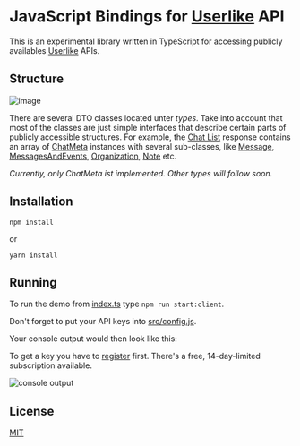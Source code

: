 # JavaScript Bindings for [Userlike](https://www.userlike.com/en/) API

This is an experimental library written in TypeScript for accessing publicly availables [Userlike](https://www.userlike.com/en/public/tutorial/api/intro) APIs.

## Structure 

![image](https://image.ibb.co/iSMhak/structure.png)

There are several DTO classes located unter *types*. Take into account that most of the classes are just simple interfaces that describe certain parts of publicly accessible structures. For example, the [Chat List](https://www.userlike.com/chat_list) response contains an array of [ChatMeta](https://github.com/brakmic/userlike-js/blob/master/src/api/v1/public/types/chat/chat-meta.ts) instances with several sub-classes, like [Message](https://github.com/brakmic/userlike-js/blob/master/src/api/v1/public/types/chat/message.ts), [MessagesAndEvents](https://github.com/brakmic/userlike-js/blob/master/src/api/v1/public/types/chat/messages-and-event.ts), [Organization](https://github.com/brakmic/userlike-js/blob/master/src/api/v1/public/types/chat/organization.ts), [Note](https://github.com/brakmic/userlike-js/blob/master/src/api/v1/public/types/chat/note.ts) etc.

*Currently, only ChatMeta ist implemented. Other types will follow soon.*

## Installation

`npm install`

or 

`yarn install`

## Running

To run the demo from [index.ts](https://github.com/brakmic/userlike-js/blob/master/index.ts#L21) type `npm run start:client`.

Don't forget to put your API keys into [src/config.js](https://github.com/brakmic/userlike-js/blob/master/src/config.json).

Your console output would then look like this:

To get a key you have to [register](https://www.userlike.com/en/pricing) first. There's a free, 14-day-limited subscription available. 


![console output](https://preview.ibb.co/iEG11Q/chat_meta.png)

## License 

[MIT](https://github.com/brakmic/userlike-js/blob/master/LICENSE)

